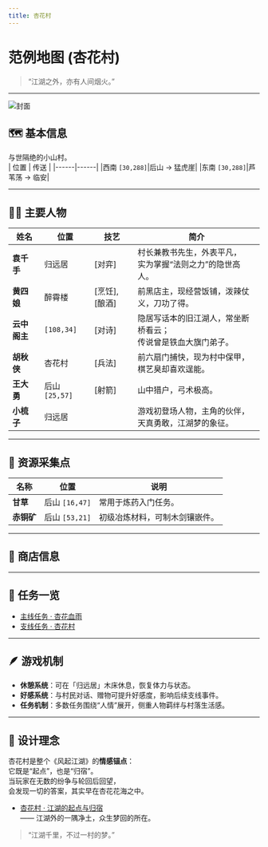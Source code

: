 ```yaml
---
title: 杏花村
---
```


# 范例地图 (杏花村)

> “江湖之外，亦有人间烟火。”

---

![封面](/images/map/3073.jpg)


## 🗺️ 基本信息

与世隔绝的小山村。  
| 位置 | 传送 |
|------|------|
|西南 `[30,288]`|后山 → 猛虎崖|
|东南 `[30,288]`|芦苇荡 → 临安|


---

## 🧙‍♂️ 主要人物

| 姓名 | 位置 | 技艺 | 简介 |
|------|------|------|------|
| **袁千手** | 归远居 | [对弈] | 村长兼教书先生，外表平凡，<br>实为掌握“法则之力”的隐世高人。 |
| **黄四娘** | 醉霄楼 | [烹饪],[酿酒]| 前黑店主，现经营饭铺，泼辣仗义，刀功了得。 |
| **云中阁主** | `[108,34]` | [对诗] | 隐居写话本的旧江湖人，常坐断桥看云；<br>传说曾是铁血大旗门弟子。 |
| **胡秋侠** | 杏花村 | [兵法] | 前六扇门捕快，现为村中保甲，<br>棋艺臭却喜欢逞能。 |
| **王大勇** | 后山 `[25,57]` | [射箭] | 山中猎户，弓术极高。 |
| **小梳子** | 归远居 | | 游戏初登场人物，主角的伙伴，<br>天真勇敢，江湖梦的象征。 |

---

## 🌾 资源采集点

| 名称 | 位置 | 说明 |
|------|------|------|
| **甘草** | 后山 `[16,47]` | 常用于炼药入门任务。 |
| **赤铜矿** | 后山 `[53,21]` | 初级冶炼材料，可制木剑镶嵌件。 |

---

## 🛒 商店信息

<ShopTabs :name="'shop_xinshoucun'" />

---

## 🧭 任务一览

- [主线任务 · 杏花血雨](/05-任务/01-主线剧情/01-第一章-杏花血雨)  
- [支线任务 · 杏花村](/05-任务/02-支线任务/01-杏花村)



---

## 🪶 游戏机制

- **休憩系统**：可在「归远居」木床休息，恢复体力与状态。  
- **好感系统**：与村民对话、赠物可提升好感度，影响后续支线事件。  
- **任务机制**：多数任务围绕“人情”展开，侧重人物羁绊与村落生活感。  

---

## 🌸 设计理念

杏花村是整个《风起江湖》的**情感锚点**：  
它既是“起点”，也是“归宿”。  
当玩家在无数的纷争与轮回后回望，  
会发现一切的答案，其实早在杏花花海之中。

- [杏花村 · 江湖的起点与归宿](/01-世界观/01-江湖格局/05-杏花村)  
  —— 江湖外的一隅净土，众生梦回的所在。

> “江湖千里，不过一村的梦。”
